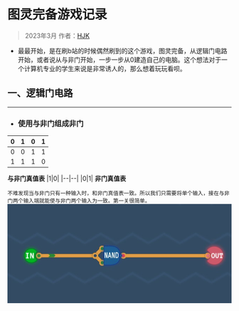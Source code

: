 # 图灵完备游戏记录
>2023年3月
作者：[HJK](README.md)

+ 最最开始，是在刷b站的时候偶然刷到的这个游戏，图灵完备，从逻辑门电路开始，或者说从与非门开始，一步一步从0建造自己的电脑。这个想法对于一个计算机专业的学生来说是非常诱人的，那么想着玩玩看呗。

## 一、逻辑门电路
---
+ <h3>使用与非门组成非门</h3>

|0|1|0|1|
|--|--|--|--|
|0|0|1|1|
|1|1|1|0|
**与非门真值表**
|1|0|
|--|--|
|0|1|
**非门真值表**

`不难发现当与非门只有一种输入时，和非门真值表一致。所以我们只需要将单个输入，接在与非门两个输入端就能使与非门两个输入为一致。第一关很简单。`
![img](./../../../src/2023-02-28221745.jpg)

